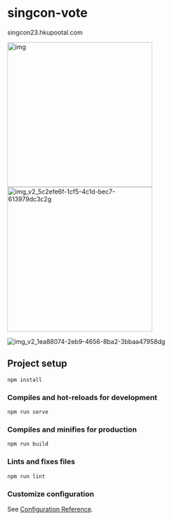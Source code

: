 # singcon-vote
singcon23.hkupootal.com


<img width="330" alt="img" src="https://github.com/Xiang-CH/singcon-vote/assets/63144890/9cac130a-909c-482a-bce0-459bbca1bebd">

<img width="330" alt="img_v2_5c2efe6f-1cf5-4c1d-bec7-613979dc3c2g" src="https://github.com/Xiang-CH/singcon-vote/assets/63144890/33d76fa1-a37f-4111-82eb-d22b14fc7a27">
  
![img_v2_1ea88074-2eb9-4656-8ba2-3bbaa47958dg](https://github.com/Xiang-CH/singcon-vote/assets/63144890/49ca4ac6-1635-42a2-9824-f4e84fcf5541)


## Project setup
```
npm install
```

### Compiles and hot-reloads for development
```
npm run serve
```

### Compiles and minifies for production
```
npm run build
```

### Lints and fixes files
```
npm run lint
```

### Customize configuration
See [Configuration Reference](https://cli.vuejs.org/config/).
